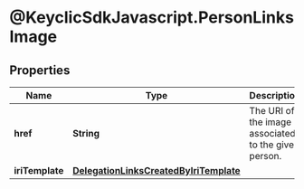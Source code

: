 # @KeyclicSdkJavascript.PersonLinksImage

## Properties
Name | Type | Description | Notes
------------ | ------------- | ------------- | -------------
**href** | **String** | The URI of the image associated to the given person. | [optional] 
**iriTemplate** | [**DelegationLinksCreatedByIriTemplate**](DelegationLinksCreatedByIriTemplate.md) |  | [optional] 


